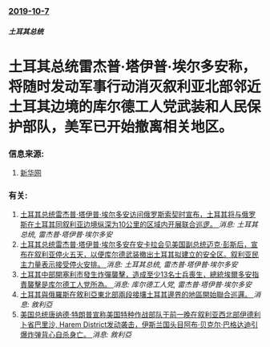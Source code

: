 ### [2019-10-7](/news/2019/10/7/index.md)

##### 土耳其总统
# 土耳其总统雷杰普·塔伊普·埃尔多安称，将随时发动军事行动消灭叙利亚北部邻近土耳其边境的库尔德工人党武装和人民保护部队，美军已开始撤离相关地区。 




### 信息来源:

1. [新华网](http://www.xinhuanet.com/world/2019-10/07/c_1125076435.htm)

### 有关:

1. [ 土耳其总统雷杰普·塔伊普·埃尔多安访问俄罗斯索契时宣布，土耳其将与俄罗斯在土耳其同叙利亚边境纵深为10公里的区域内开展联合巡逻。 ](/zh/news/2019/10/22/土耳其总统雷杰普-塔伊普-埃尔多安访问俄罗斯索契时宣布-土耳其将与俄罗斯在土耳其同叙利亚边境纵深为10公里的区域内开展.md) _消息: 土耳其总统, 雷杰普·塔伊普·埃尔多安_
2. [土耳其总统雷杰普·塔伊普·埃尔多安在安卡拉会见美国副总统迈克·彭斯后，宣布在叙利亚停火五天，以便库尔德武装撤出土耳其拟建立的安全区。叙利亚民主力量表示接受停火安排。 ](/zh/news/2019/10/17/土耳其总统雷杰普-塔伊普-埃尔多安在安卡拉会见美国副总统迈克-彭斯后-宣布在叙利亚停火五天-以便库尔德武装撤出土耳其拟建.md) _消息: 土耳其总统, 雷杰普·塔伊普·埃尔多安_
3. [土耳其中部開塞利市發生炸彈襲擊，造成至少13名士兵喪生，總統埃爾多安指責襲擊是库尔德工人党所為。 ](/zh/news/2016/12/17/土耳其中部開塞利市發生炸彈襲擊-造成至少13名士兵喪生-總統埃爾多安指責襲擊是库尔德工人党所為.md) _消息: 库尔德工人党, 雷杰普·塔伊普·埃尔多安_
4. [土耳其與俄羅斯在敘利亞東北部兩段接壤土耳其邊界的地區開始聯合巡邏。 ](/zh/news/2019/11/1/土耳其與俄羅斯在敘利亞東北部兩段接壤土耳其邊界的地區開始聯合巡邏.md) _消息: 敘利亞_
5. [美国总统唐纳德·特朗普宣称美国特种作战部队于前一晚在叙利亚西北部伊德利卜省巴里沙, Harem District发动袭击，伊斯兰国头目阿布·贝克尔·巴格达迪引爆炸弹背心自杀身亡。 ](/zh/news/2019/10/27/美国总统唐纳德-特朗普宣称美国特种作战部队于前一晚在叙利亚西北部伊德利卜省巴里沙-Harem-District发动袭击.md) _消息: 敘利亞_
